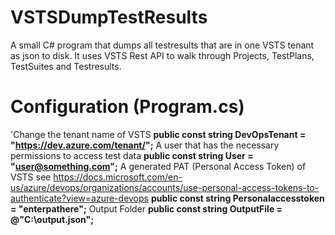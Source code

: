 # VSTSDumpTestResults
A small C# program that dumps all testresults that are in one VSTS tenant as json to disk.
It uses VSTS Rest API to walk through Projects, TestPlans, TestSuites and Testresults.

# Configuration (Program.cs)
'Change the tenant name of VSTS
**public const string DevOpsTenant = "https://dev.azure.com/tenant/";**
A user that has the necessary permissions to access test data
**public const string User = "user@something.com";**
A generated PAT (Personal Access Token) of VSTS see https://docs.microsoft.com/en-us/azure/devops/organizations/accounts/use-personal-access-tokens-to-authenticate?view=azure-devops
**public const string Personalaccesstoken = "enterpathere";**
Output Folder
**public const string OutputFile = @"C:\output.json";**
